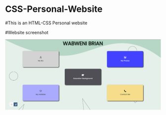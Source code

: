 # CSS-Personal-Website

#This is an HTML-CSS Personal website

#Website screenshot

![Website screenshot](images/screenshot.png)
